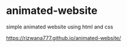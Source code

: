# animated-website
simple animated website using html and css

https://rizwana777.github.io/animated-website/
